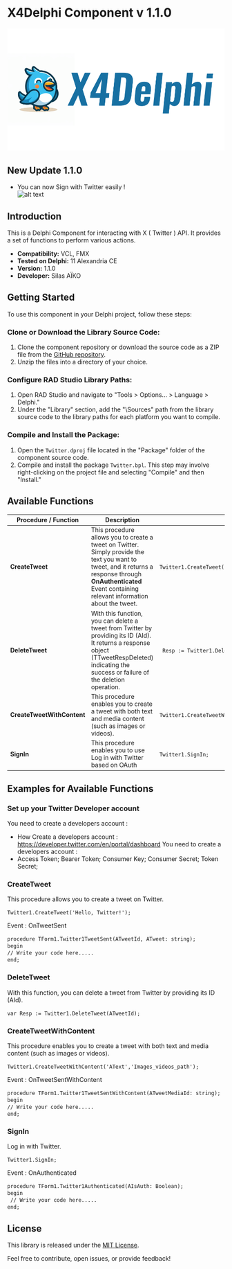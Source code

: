 # X4Delphi Component v 1.1.0

![alt text](Assets/logo_01_g.png)

## New Update 1.1.0 
- You can now Sign with Twitter easily !       
![alt text](https://cdn.cms-twdigitalassets.com/content/dam/developer-twitter/auth-docs/sign-in-with-twitter-gray.png.twimg.1920.png)

## Introduction
This is a Delphi Component for interacting with  X ( Twitter ) API. It provides a set of functions to perform various actions.

- **Compatibility:** VCL, FMX
- **Tested on Delphi:** 11 Alexandria CE
- **Version:** 1.1.0 
- **Developer:** Silas AÏKO 

## Getting Started
To use this component in your Delphi project, follow these steps:

### Clone or Download the Library Source Code:

1. Clone the component repository or download the source code as a ZIP file from the [GitHub repository](https://github.com/aso14/Twitter.git).
2. Unzip the files into a directory of your choice.

### Configure RAD Studio Library Paths:

1. Open RAD Studio and navigate to "Tools > Options... > Language > Delphi."
2. Under the "Library" section, add the "\Sources" path from the library source code to the library paths for each platform you want to compile.

### Compile and Install the Package:

1. Open the `Twitter.dproj` file located in the "Package" folder of the component source code.
2. Compile and install the package `Twitter.bpl`. This step may involve right-clicking on the project file and selecting "Compile" and then "Install."

## Available Functions

| Procedure / Function                   | Description                                          | Example Usage
|-----------------------------|------------------------------------------------------|--------------
| **CreateTweet**                   | This procedure allows you to create a tweet on Twitter. Simply provide the text you want to tweet, and it returns a response through **OnAuthenticated** Event containing relevant information about the tweet. | `Twitter1.CreateTweet('Hello, Twitter!');`
| **DeleteTweet**                  | With this function, you can delete a tweet from Twitter by providing its ID (AId). It returns a response object (TTweetRespDeleted) indicating the success or failure of the deletion operation.| ` Resp := Twitter1.DeleteTweet(TweetId);`
| **CreateTweetWithContent**             | This procedure enables you to create a tweet with both text and media content (such as images or videos). | `Twitter1.CreateTweetWithContent('AText','Images_videos_path');`
| **SignIn**             | This procedure enables you to use Log in with Twitter based on OAuth | `Twitter1.SignIn;`

## Examples for Available Functions

### Set up your Twitter Developer account
You need to create a developers account :
- How Create a developers account : https://developer.twitter.com/en/portal/dashboard  You need to create a developers account :
- Access Token; Bearer Token; Consumer Key; Consumer Secret; Token Secret; 

### CreateTweet
This procedure allows you to create a tweet on Twitter.
```delphi
Twitter1.CreateTweet('Hello, Twitter!');
```
Event : OnTweetSent
```delphi
procedure TForm1.Twitter1TweetSent(ATweetId, ATweet: string);
begin
// Write your code here.....
end;
```

### DeleteTweet
With this function, you can delete a tweet from Twitter by providing its ID (AId).
```delphi
var Resp := Twitter1.DeleteTweet(ATweetId);
```

### CreateTweetWithContent
This procedure enables you to create a tweet with both text and media content (such as images or videos).
```delphi
Twitter1.CreateTweetWithContent('AText','Images_videos_path');
```
Event : OnTweetSentWithContent
```delphi
procedure TForm1.Twitter1TweetSentWithContent(ATweetMediaId: string);
begin
// Write your code here.....
end;
```
### SignIn
Log in with Twitter.
```delphi
Twitter1.SignIn;
```
Event : OnAuthenticated
```delphi
procedure TForm1.Twitter1Authenticated(AIsAuth: Boolean);
begin
 // Write your code here.....
end;
```

## License
This library is released under the [MIT License](LICENSE).

Feel free to contribute, open issues, or provide feedback!
